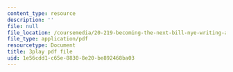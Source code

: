 ```yaml
---
content_type: resource
description: ''
file: null
file_location: /coursemedia/20-219-becoming-the-next-bill-nye-writing-and-hosting-the-educational-show-january-iap-2015/1e56cdd1c65e88308e20be892468ba03_A7dxk0beojA.pdf
file_type: application/pdf
resourcetype: Document
title: 3play pdf file
uid: 1e56cdd1-c65e-8830-8e20-be892468ba03
---
```


